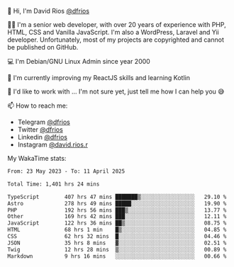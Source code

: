 👋 Hi, I'm David Rios [@dfrios](https://github.com/dfrios)

👨‍💻 I'm a senior web developer, with over 20 years of experience with PHP, HTML, CSS and Vanilla JavaScript. I'm also a WordPress, Laravel and Yii developer. Unfortunately, most of my projects are copyrighted and cannot be published on GitHub.

💻 I'm Debian/GNU Linux Admin since year 2000

🌱 I'm currently improving my ReactJS skills and learning Kotlin

💞️ I'd like to work with ... I'm not sure yet, just tell me how I can help you 😅


📫 How to reach me:
* Telegram [@dfrios](https://t.me/dfrios)
* Twitter [@dfrios](https://twitter.com/dfrios)
* Linkedin [@dfrios](https://linkedin.com/in/dfrios)
* Instagram [@david.rios.r](https://instagram.com/david.rios.r)



My WakaTime stats:
<!--START_SECTION:waka-->

```txt
From: 23 May 2023 - To: 11 April 2025

Total Time: 1,401 hrs 24 mins

TypeScript        407 hrs 47 mins ███████▒░░░░░░░░░░░░░░░░░   29.10 %
Astro             278 hrs 49 mins █████░░░░░░░░░░░░░░░░░░░░   19.90 %
PHP               192 hrs 56 mins ███▒░░░░░░░░░░░░░░░░░░░░░   13.77 %
Other             169 hrs 42 mins ███░░░░░░░░░░░░░░░░░░░░░░   12.11 %
JavaScript        122 hrs 36 mins ██▒░░░░░░░░░░░░░░░░░░░░░░   08.75 %
HTML              68 hrs 1 min    █▒░░░░░░░░░░░░░░░░░░░░░░░   04.85 %
CSS               62 hrs 32 mins  █░░░░░░░░░░░░░░░░░░░░░░░░   04.46 %
JSON              35 hrs 8 mins   ▓░░░░░░░░░░░░░░░░░░░░░░░░   02.51 %
Twig              12 hrs 28 mins  ▒░░░░░░░░░░░░░░░░░░░░░░░░   00.89 %
Markdown          9 hrs 16 mins   ░░░░░░░░░░░░░░░░░░░░░░░░░   00.66 %
```

<!--END_SECTION:waka-->
